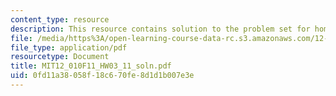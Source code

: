 ```yaml
---
content_type: resource
description: This resource contains solution to the problem set for homework03.
file: /media/https%3A/open-learning-course-data-rc.s3.amazonaws.com/12-010-computational-methods-of-scientific-programming-fall-2011/0fd11a38058f18c670fe8d1d1b007e3e_MIT12_010F11_HW03_11_soln.pdf
file_type: application/pdf
resourcetype: Document
title: MIT12_010F11_HW03_11_soln.pdf
uid: 0fd11a38-058f-18c6-70fe-8d1d1b007e3e
---
```


